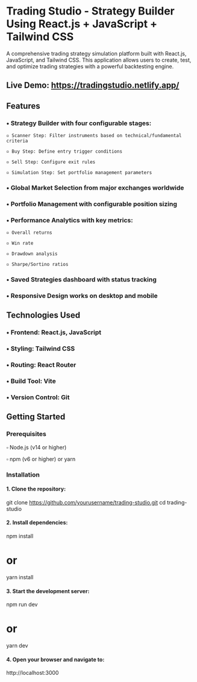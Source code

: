 # Trading Studio - Strategy Builder Using React.js + JavaScript + Tailwind CSS

A comprehensive trading strategy simulation platform built with React.js, JavaScript, and Tailwind CSS. This application allows users to create, test, and optimize trading strategies with a powerful backtesting engine.

## Live Demo: https://tradingstudio.netlify.app/

## Features
### • Strategy Builder with four configurable stages:

    ▫ Scanner Step: Filter instruments based on technical/fundamental criteria

    ▫ Buy Step: Define entry trigger conditions

    ▫ Sell Step: Configure exit rules

    ▫ Simulation Step: Set portfolio management parameters

### • Global Market Selection from major exchanges worldwide

### • Portfolio Management with configurable position sizing

### • Performance Analytics with key metrics:

    ▫ Overall returns

    ▫ Win rate

    ▫ Drawdown analysis

    ▫ Sharpe/Sortino ratios

### • Saved Strategies dashboard with status tracking

### • Responsive Design works on desktop and mobile


## Technologies Used

### • Frontend: React.js, JavaScript

### • Styling: Tailwind CSS

### • Routing: React Router

### • Build Tool: Vite 

### • Version Control: Git

## Getting Started

### Prerequisites
▫ Node.js (v14 or higher)

▫ npm (v6 or higher) or yarn

### Installation
#### 1. Clone the repository:
git clone https://github.com/yourusername/trading-studio.git
cd trading-studio

#### 2. Install dependencies:
npm install
# or
yarn install

#### 3. Start the development server:
npm run dev
# or
yarn dev

#### 4. Open your browser and navigate to:
http://localhost:3000
